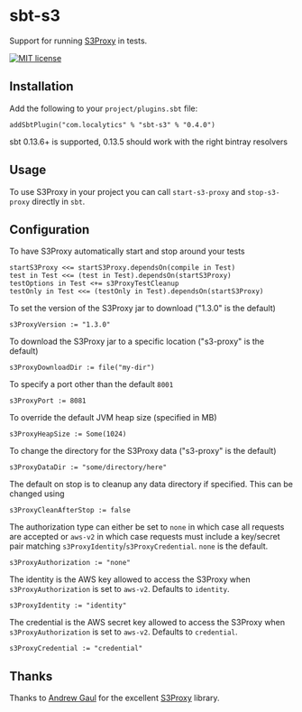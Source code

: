 sbt-s3
===============

Support for running [S3Proxy](https://github.com/andrewgaul/s3proxy) in tests.

[![MIT license](https://img.shields.io/badge/license-MIT%20License-blue.svg)](LICENSE) 

Installation
------------
Add the following to your `project/plugins.sbt` file:

```
addSbtPlugin("com.localytics" % "sbt-s3" % "0.4.0")
```

sbt 0.13.6+ is supported, 0.13.5 should work with the right bintray resolvers

Usage
-----

To use S3Proxy in your project you can call `start-s3-proxy` and `stop-s3-proxy` directly in `sbt`.

Configuration
-------------

To have S3Proxy automatically start and stop around your tests

```
startS3Proxy <<= startS3Proxy.dependsOn(compile in Test)
test in Test <<= (test in Test).dependsOn(startS3Proxy)
testOptions in Test <+= s3ProxyTestCleanup
testOnly in Test <<= (testOnly in Test).dependsOn(startS3Proxy)
```

To set the version of the S3Proxy jar to download ("1.3.0" is the default)

```
s3ProxyVersion := "1.3.0"
```

To download the S3Proxy jar to a specific location ("s3-proxy" is the default)

```
s3ProxyDownloadDir := file("my-dir")
```

To specify a port other than the default `8001`

```
s3ProxyPort := 8081
```

To override the default JVM heap size (specified in MB)

```
s3ProxyHeapSize := Some(1024)
```

To change the directory for the S3Proxy data ("s3-proxy" is the default)

```
s3ProxyDataDir := "some/directory/here"
```

The default on stop is to cleanup any data directory if specified. This can be changed using

```
s3ProxyCleanAfterStop := false
```

The authorization type can either be set to `none` in which case all requests are accepted or `aws-v2` in which case
requests must include a key/secret pair matching `s3ProxyIdentity`/`s3ProxyCredential`. `none` is the default.

```
s3ProxyAuthorization := "none"
```

The identity is the AWS key allowed to access the S3Proxy when `s3ProxyAuthorization` is set to `aws-v2`. Defaults to `identity`.

```
s3ProxyIdentity := "identity"
```

The credential is the AWS secret key allowed to access the S3Proxy when `s3ProxyAuthorization` is set to `aws-v2`. Defaults to `credential`.

```
s3ProxyCredential := "credential"
```

Thanks
------

Thanks to [Andrew Gaul](https://github.com/andrewgaul) for the excellent [S3Proxy](https://github.com/andrewgaul/s3proxy) library.
